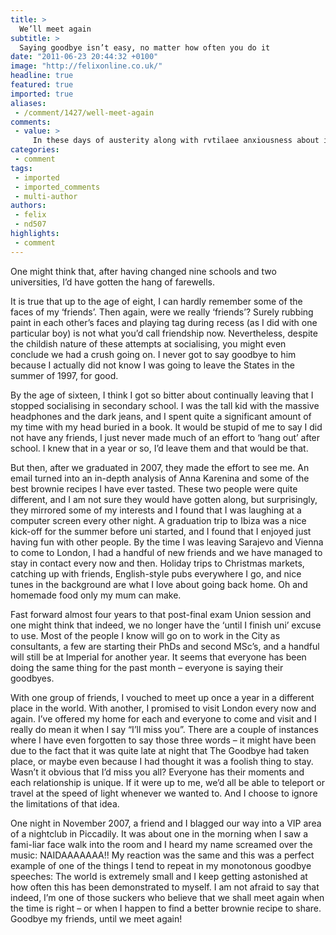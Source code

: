 ```yaml
---
title: >
  We’ll meet again
subtitle: >
  Saying goodbye isn’t easy, no matter how often you do it
date: "2011-06-23 20:44:32 +0100"
image: "http://felixonline.co.uk/"
headline: true
featured: true
imported: true
aliases:
 - /comment/1427/well-meet-again
comments:
 - value: >
     In these days of austerity along with rvtilaee anxiousness about incurring debt, many people balk resistant to the idea of having a credit card in order to make acquisition of merchandise or perhaps pay for a vacation, preferring, instead just to rely on the actual tried and also trusted technique of making repayment cash. However, if you've got the cash available to make the purchase in whole, then, paradoxically, this is the best time to use the cards for several causes.
categories:
 - comment
tags:
 - imported
 - imported_comments
 - multi-author
authors:
 - felix
 - nd507
highlights:
 - comment
---
```


One might think that, after having changed nine schools and two universities, I’d have gotten the hang of farewells.

It is true that up to the age of eight, I can hardly remember some of the faces of my ‘friends’. Then again, were we really ‘friends’? Surely rubbing paint in each other’s faces and playing tag during recess (as I did with one particular boy) is not what you’d call friendship now. Nevertheless, despite the childish nature of these attempts at socialising, you might even conclude we had a crush going on. I never got to say goodbye to him because I actually did not know I was going to leave the States in the summer of 1997, for good.

By the age of sixteen, I think I got so bitter about continually leaving that I stopped socialising in secondary school. I was the tall kid with the massive headphones and the dark jeans, and I spent quite a significant amount of my time with my head buried in a book. It would be stupid of me to say I did not have any friends, I just never made much of an effort to ‘hang out’ after school. I knew that in a year or so, I’d leave them and that would be that.

But then, after we graduated in 2007, they made the effort to see me. An email turned into an in-depth analysis of Anna Karenina and some of the best brownie recipes I have ever tasted. These two people were quite different, and I am not sure they would have gotten along, but surprisingly, they mirrored some of my interests and I found that I was laughing at a computer screen every other night. A graduation trip to Ibiza was a nice kick-off for the summer before uni started, and I found that I enjoyed just having fun with other people. By the time I was leaving Sarajevo and Vienna to come to London, I had a handful of new friends and we have managed to stay in contact every now and then. Holiday trips to Christmas markets, catching up with friends, English-style pubs everywhere I go, and nice tunes in the background are what I love about going back home. Oh and homemade food only my mum can make.

Fast forward almost four years to that post-final exam Union session and one might think that indeed, we no longer have the ‘until I finish uni’ excuse to use. Most of the people I know will go on to work in the City as consultants, a few are starting their PhDs and second MSc’s, and a handful will still be at Imperial for another year. It seems that everyone has been doing the same thing for the past month – everyone is saying their goodbyes.

With one group of friends, I vouched to meet up once a year in a different place in the world. With another, I promised to visit London every now and again. I’ve offered my home for each and everyone to come and visit and I really do mean it when I say “I’ll miss you”. There are a couple of instances where I have even forgotten to say those three words – it might have been due to the fact that it was quite late at night that The Goodbye had taken place, or maybe even because I had thought it was a foolish thing to stay. Wasn’t it obvious that I’d miss you all? Everyone has their moments and each relationship is unique. If it were up to me, we’d all be able to teleport or travel at the speed of light whenever we wanted to. And I choose to ignore the limitations of that idea.

One night in November 2007, a friend and I blagged our way into a VIP area of a nightclub in Piccadily. It was about one in the morning when I saw a fami-liar face walk into the room and I heard my name screamed over the music: NAIDAAAAAAA!! My reaction was the same and this was a perfect example of one of the things I tend to repeat in my monotonous goodbye speeches: The world is extremely small and I keep getting astonished at how often this has been demonstrated to myself. I am not afraid to say that indeed, I’m one of those suckers who believe that we shall meet again when the time is right – or when I happen to find a better brownie recipe to share. Goodbye my friends, until we meet again!
